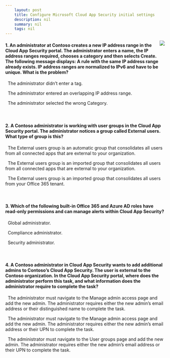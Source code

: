 ```yaml
---
    layout: post
    title: Configure Microsoft Cloud App Security initial settings 
    description: nil
    summary: nil
    tags: nil
---
```



 <a target="_blank" href="https://docs.microsoft.com/en-us/learn/modules/configure-microsoft-cloud-app-security-initial-settings/5-knowledge-check/"><i class="fas fa-external-link-alt"></i> </a>
 <img align="right" src="https://docs.microsoft.com/en-us/learn/achievements/generic-badge.svg">
####  1. An administrator at Contoso creates a new IP address range in the Cloud App Security portal. The administrator enters a name, the IP address ranges required, chooses a category and then selects Create. The following message displays: A rule with the same IP address range already exists. IP address ranges are normalized to IPv6 and have to be unique. What is the problem?


<i class='far fa-square'></i> &nbsp;&nbsp;The administrator didn’t enter a tag.

<i class='fas fa-check-square' style='color: Dodgerblue;'></i> &nbsp;&nbsp;The administrator entered an overlapping IP address range.

<i class='far fa-square'></i> &nbsp;&nbsp;The administrator selected the wrong Category.
<br />
<br />
<br />

####  2. A Contoso administrator is working with user groups in the Cloud App Security portal. The administrator notices a group called External users. What type of group is this?


<i class='fas fa-check-square' style='color: Dodgerblue;'></i> &nbsp;&nbsp;The External users group is an automatic group that consolidates all users from all connected apps that are external to your organization.

<i class='far fa-square'></i> &nbsp;&nbsp;The External users group is an imported group that consolidates all users from all connected apps that are external to your organization.

<i class='far fa-square'></i> &nbsp;&nbsp;The External users group is an imported group that consolidates all users from your Office 365 tenant.
<br />
<br />
<br />

####  3. Which of the following built-in Office 365 and Azure AD roles have read-only permissions and can manage alerts within Cloud App Security?


<i class='far fa-square'></i> &nbsp;&nbsp;Global administrator.

<i class='fas fa-check-square' style='color: Dodgerblue;'></i> &nbsp;&nbsp;Compliance administrator.

<i class='far fa-square'></i> &nbsp;&nbsp;Security administrator.
<br />
<br />
<br />

####  4. A Contoso administrator in Cloud App Security wants to add additional admins to Contoso’s Cloud App Security. The user is external to the Contoso organization. In the Cloud App Security portal, where does the administrator perform this task, and what information does the administrator require to complete the task?


<i class='far fa-square'></i> &nbsp;&nbsp;The administrator must navigate to the Manage admin access page and add the new admin. The administrator requires either the new admin’s email address or their distinguished name to complete the task.

<i class='fas fa-check-square' style='color: Dodgerblue;'></i> &nbsp;&nbsp;The administrator must navigate to the Manage admin access page and add the new admin. The administrator requires either the new admin’s email address or their UPN to complete the task.

<i class='far fa-square'></i> &nbsp;&nbsp;The administrator must navigate to the User groups page and add the new admin. The administrator requires either the new admin’s email address or their UPN to complete the task.
<br />
<br />
<br />
